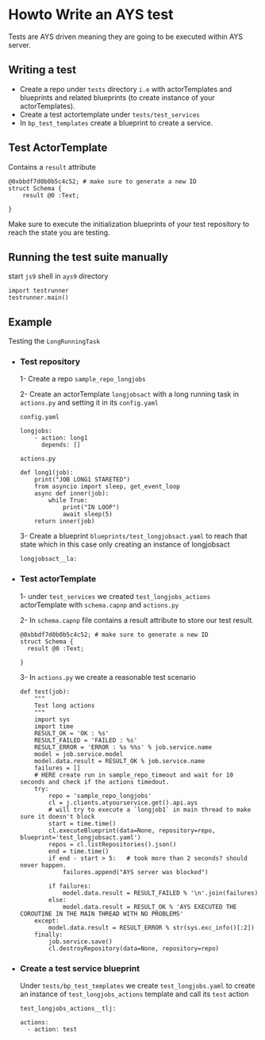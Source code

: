 # Howto Write an AYS test

Tests are AYS driven meaning they are going to be executed within AYS server.

## Writing a test
- Create a repo under `tests` directory `i.e` with actorTemplates and blueprints and related blueprints (to create instance of your actorTemplates).
- Create a test actortemplate under `tests/test_services`
- In `bp_test_templates` create a blueprint to create a service.


## Test ActorTemplate

Contains a `result` attribute
```
@0xbbdf7d0b0b5c4c52; # make sure to generate a new ID
struct Schema {
	result @0 :Text;

}
```
Make sure to execute the initialization blueprints of your test repository to reach the state you are testing.


## Running the test suite manually
start `js9` shell in `ays9` directory
```
import testrunner
testrunner.main()

```


## Example
Testing the `LongRunningTask`


- ### Test repository

  1- Create a repo `sample_repo_longjobs`

  2- Create an actorTemplate `longjobsact` with a long running task in `actions.py` and setting it in its `config.yaml`

  `config.yaml`
  ```
  longjobs:
      - action: long1
        depends: []

  ```
  `actions.py`
  ```
  def long1(job):
      print("JOB LONG1 STARETED")
      from asyncio import sleep, get_event_loop
      async def inner(job):
          while True:
              print("IN LOOP")
              await sleep(5)
      return inner(job)
  ```

  3- Create a blueprint `blueprints/test_longjobsact.yaml` to reach that state which in this case only creating an instance of longjobsact

  ```
  longjobsact__la:
  ```

- ###  Test actorTemplate

  1- under `test_services` we created `test_longjobs_actions` actorTemplate with `schema.capnp` and `actions.py`

  2- In `schema.capnp` file contains a result attribute to store our test result.

  ```
  @0xbbdf7d0b0b5c4c52; # make sure to generate a new ID
  struct Schema {
  	result @0 :Text;

  }
  ```
  3- In `actions.py` we create a reasonable test scenario
  ```
  def test(job):
      """
      Test long actions
      """
      import sys
      import time
      RESULT_OK = 'OK : %s'
      RESULT_FAILED = 'FAILED : %s'
      RESULT_ERROR = 'ERROR : %s %%s' % job.service.name
      model = job.service.model
      model.data.result = RESULT_OK % job.service.name
      failures = []
      # HERE create run in sample_repo_timeout and wait for 10 seconds and check if the actions timedout.
      try:
          repo = 'sample_repo_longjobs'
          cl = j.clients.atyourservice.get().api.ays
          # will try to execute a `longjob1` in main thread to make sure it doesn't block
          start = time.time()
          cl.executeBlueprint(data=None, repository=repo, blueprint='test_longjobsact.yaml')
          repos = cl.listRepositories().json()
          end = time.time()
          if end - start > 5:   # took more than 2 seconds? should never happen.
              failures.append("AYS server was blocked")

          if failures:
              model.data.result = RESULT_FAILED % '\n'.join(failures)
          else:
              model.data.result = RESULT_OK % 'AYS EXECUTED THE COROUTINE IN THE MAIN THREAD WITH NO PROBLEMS'
      except:
          model.data.result = RESULT_ERROR % str(sys.exc_info()[:2])
      finally:
          job.service.save()
          cl.destroyRepository(data=None, repository=repo)

  ```

- ###  Create a test service blueprint
  Under `tests/bp_test_templates` we create `test_longjobs.yaml` to create an instance of `test_longjobs_actions` template and call its `test` action

  ```
  test_longjobs_actions__tlj:

  actions:
    - action: test
  ```
